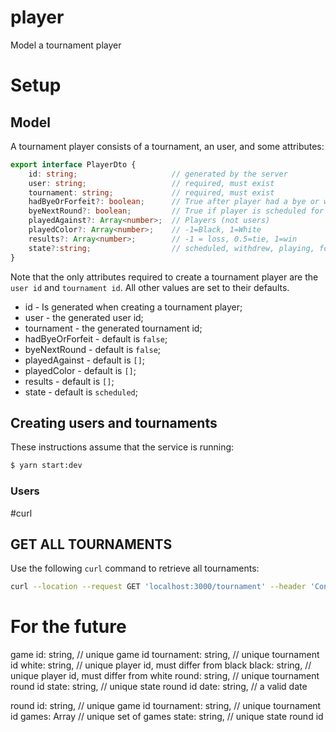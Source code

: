 # player
Model a tournament player

# Setup
## Model
A tournament player consists of a tournament, an user, and some attributes:
````typescript
export interface PlayerDto {
	id: string;						// generated by the server
	user: string;					// required, must exist
	tournament: string;				// required, must exist
	hadByeOrForfeit?: boolean;		// True after player had a bye or was awarded a forfeit
	byeNextRound?: boolean;			// True if player is scheduled for next round bye
	playedAgainst?: Array<number>; 	// Players (not users)
	playedColor?: Array<number>; 	// -1=Black, 1=White
	results?: Array<number>; 		// -1 = loss, 0.5=tie, 1=win
	state?:string; 		            // scheduled, withdrew, playing, forfeit, done
}

````

Note that the only attributes required to create a tournament player are the `user id` and `tournament id`. All other values are set to their defaults.
* id - Is generated when creating a tournament player;
* user - the generated user id;
* tournament - the generated tournament id;
* hadByeOrForfeit - default is `false`;
* byeNextRound - default is `false`;
* playedAgainst - default is `[]`;
* playedColor - default is `[]`;
* results - default is `[]`;
* state - default is `scheduled`;

## Creating users and tournaments
These instructions assume that the service is running:
````bash
$ yarn start:dev
````
### Users

#curl
## GET ALL TOURNAMENTS
Use the following `curl` command to retrieve all tournaments:
````bash
curl --location --request GET 'localhost:3000/tournament' --header 'Content-Type: application/json'
````

# For the future
game
id: string, // unique game id
tournament: string, // unique tournament id
white: string, // unique player id, must differ from black
black: string, // unique player id, must differ from white
round: string, // unique tournament round id
state: string, // unique state round id
date: string,  // a valid date

round
id: string, // unique game id
tournament: string, // unique tournament id
games: Array<string> // unique set of games
state: string, // unique state round id
